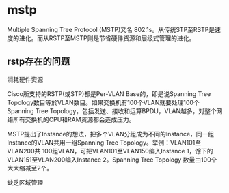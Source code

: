 # mstp

Multiple Spanning Tree Protocol (MSTP)又名 802.1s。从传统STP至RSTP是速度的进化。而从RSTP至MSTP则是节省硬件资源和层级式管理的进化。

## rstp存在的问题

消耗硬件资源

Cisco所支持的RSTP(或STP)都是Per-VLAN Base的，即是说Spanning Tree Topology数目等於VLAN数目。如果交换机有100个VLAN就要处理100个Spanning Tree Topology，包括发送、接收和运算BPDU，VLAN越多，对整个网络所有交换机的CPU和RAM资源都会造成压力。

MSTP提出了Instance的想法，把多个VLAN分组成为不同的Instance，同一组Instance的VLAN共用一组Spanning Tree Topology。举例：VLAN101至VLAN200共 100组VLAN，可把VLAN101至VLAN150编入Instance 1，馀下的VLAN151至VLAN200编入Instance 2。Spanning Tree Topology 数量由100个大大缩减至2个。

缺乏区域管理

